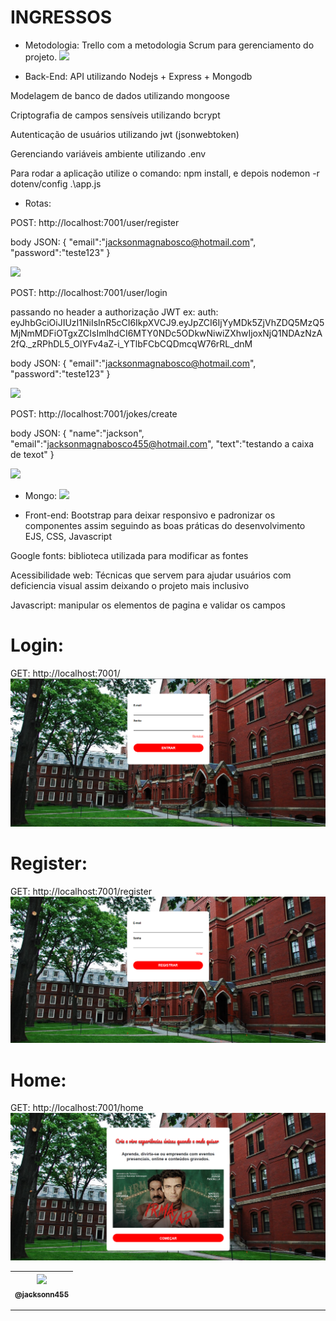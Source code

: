 INGRESSOS
===============================================

- Metodologia: 
Trello com a metodologia Scrum para gerenciamento do projeto.
 ![](https://github.com/jacksonn455/Triider/blob/main/public/images/trello.png)

- Back-End: 
API utilizando Nodejs + Express + Mongodb

Modelagem de banco de dados utilizando mongoose

Criptografia de campos sensíveis utilizando bcrypt

Autenticação de usuários utilizando jwt (jsonwebtoken)

Gerenciando variáveis ambiente utilizando .env

Para rodar a aplicação utilize o comando: npm install, e depois nodemon -r dotenv/config .\app.js

- Rotas:

POST: http://localhost:7001/user/register

body JSON: {
	"email":"jacksonmagnabosco@hotmail.com",
	"password":"teste123"
}

 ![](https://github.com/jacksonn455/Triider/blob/main/public/images/register-in.png)

POST: http://localhost:7001/user/login

passando no header a authorização JWT
ex: auth: eyJhbGciOiJIUzI1NiIsInR5cCI6IkpXVCJ9.eyJpZCI6IjYyMDk5ZjVhZDQ5MzQ5MjNmMDFiOTgxZCIsImlhdCI6MTY0NDc5ODkwNiwiZXhwIjoxNjQ1NDAzNzA2fQ._zRPhDL5_OlYFv4aZ-i_YTlbFCbCQDmcqW76rRL_dnM

body JSON: {
	"email":"jacksonmagnabosco@hotmail.com",
	"password":"teste123"
}

 ![](https://github.com/jacksonn455/Triider/blob/main/public/images/login-in.png)

 POST: http://localhost:7001/jokes/create

 body JSON: {
	"name":"jackson",
	"email":"jacksonmagnabosco455@hotmail.com",
	"text":"testando a caixa de texot"
}

 ![](https://github.com/jacksonn455/Triider/blob/main/public/images/criar-piada.png)
 
 - Mongo:
  ![](https://github.com/jacksonn455/Triider/blob/main/public/images/mongo.png)

- Front-end: 
Bootstrap para deixar responsivo e padronizar os componentes assim seguindo as boas práticas do desenvolvimento EJS, CSS, Javascript

Google fonts: biblioteca utilizada para modificar as fontes

Acessibilidade web: Técnicas que servem para ajudar usuários com deficiencia visual assim deixando o projeto mais inclusivo

Javascript: manipular os elementos de pagina e validar os campos

Login:
=====================
GET: http://localhost:7001/
 ![](https://github.com/jacksonn455/Ingressos/blob/master/public/images/login.png)
 
Register:
=====================
GET: http://localhost:7001/register
 ![](https://github.com/jacksonn455/Ingressos/blob/master/public/images/register.png)

Home:
=====================
GET: http://localhost:7001/home
 ![](https://github.com/jacksonn455/Ingressos/blob/master/public/images/home.png)

 | [<img src="https://avatars1.githubusercontent.com/u/46221221?s=460&u=0d161e390cdad66e925f3d52cece6c3e65a23eb2&v=4" width=115><br><sub>@jacksonn455</sub>](https://github.com/jacksonn455) |
  | :---: |

--------------------
